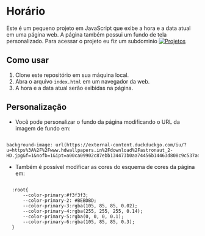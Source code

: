 # Horário
Este é um pequeno projeto em JavaScript que exibe a hora e a data atual em uma página web. A página também possui um fundo de tela personalizado.
Para acessar o projeto eu fiz um subdominio [![Projetos](https://img.shields.io/badge/Horario-red.svg)](https://lovely-selkie-2b8c07.netlify.app/)<br>

## Como usar

1. Clone este repositório em sua máquina local.
2. Abra o arquivo `index.html` em um navegador da web.
3. A hora e a data atual serão exibidas na página.

## Personalização

- Você pode personalizar o fundo da página modificando o URL da imagem de fundo em:

<pre><code class="css">
background-image: url(https://external-content.duckduckgo.com/iu/?u=https%3A%2F%2Fwww.hdwallpapers.in%2Fdownload%2Fastronaut_2-HD.jpg&f=1&nofb=1&ipt=a00ca09902c87ebb134473b0aa74456b14463d808c9c537ad9cfbb2f9eb2546c&ipo=images);
</code></pre>

- Também é possível modificar as cores do esquema de cores da página em:
<pre><code class="css">
  :root{
      --color-primary:#f3f3f3;
      --color-primary-2: #BEBDBD;
      --color-primary-3:rgba(105, 85, 85, 0.02);
      --color-primary-4:rgba(255, 255, 255, 0.14);
      --color-primary-5:rgba(0, 0, 0, 0.1);
      --color-primary-6:rgba(105, 85, 85, 0.3);
  }
</code></pre>



